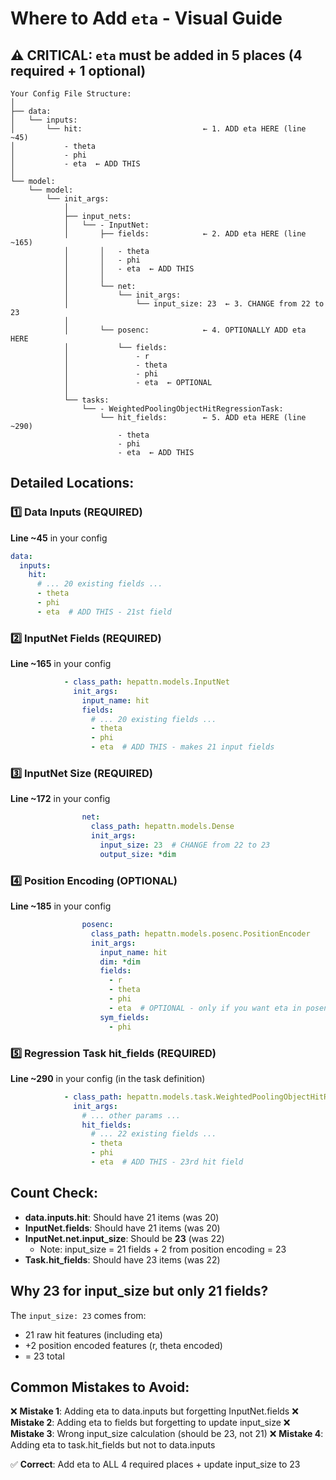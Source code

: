# Where to Add `eta` - Visual Guide

## ⚠️ CRITICAL: `eta` must be added in 5 places (4 required + 1 optional)

```
Your Config File Structure:
│
├── data:
│   └── inputs:
│       └── hit:                           ← 1. ADD eta HERE (line ~45)
│           - theta
│           - phi
│           - eta  ← ADD THIS
│
└── model:
    └── model:
        └── init_args:
            │
            ├── input_nets:
            │   └── - InputNet:
            │       ├── fields:            ← 2. ADD eta HERE (line ~165)
            │       │   - theta
            │       │   - phi
            │       │   - eta  ← ADD THIS
            │       │
            │       └── net:
            │           └── init_args:
            │               └── input_size: 23  ← 3. CHANGE from 22 to 23
            │
            │       └── posenc:            ← 4. OPTIONALLY ADD eta HERE
            │           └── fields:
            │               - r
            │               - theta
            │               - phi
            │               - eta  ← OPTIONAL
            │
            └── tasks:
                └── - WeightedPoolingObjectHitRegressionTask:
                    └── hit_fields:        ← 5. ADD eta HERE (line ~290)
                        - theta
                        - phi
                        - eta  ← ADD THIS
```

## Detailed Locations:

### 1️⃣ Data Inputs (REQUIRED)
**Line ~45** in your config
```yaml
data:
  inputs:
    hit:
      # ... 20 existing fields ...
      - theta
      - phi
      - eta  # ADD THIS - 21st field
```

### 2️⃣ InputNet Fields (REQUIRED)
**Line ~165** in your config
```yaml
            - class_path: hepattn.models.InputNet
              init_args:
                input_name: hit
                fields:
                  # ... 20 existing fields ...
                  - theta
                  - phi
                  - eta  # ADD THIS - makes 21 input fields
```

### 3️⃣ InputNet Size (REQUIRED)
**Line ~172** in your config
```yaml
                net:
                  class_path: hepattn.models.Dense
                  init_args:
                    input_size: 23  # CHANGE from 22 to 23
                    output_size: *dim
```

### 4️⃣ Position Encoding (OPTIONAL)
**Line ~185** in your config
```yaml
                posenc:
                  class_path: hepattn.models.posenc.PositionEncoder
                  init_args:
                    input_name: hit
                    dim: *dim
                    fields:
                      - r
                      - theta
                      - phi
                      - eta  # OPTIONAL - only if you want eta in posenc
                    sym_fields:
                      - phi
```

### 5️⃣ Regression Task hit_fields (REQUIRED)
**Line ~290** in your config (in the task definition)
```yaml
            - class_path: hepattn.models.task.WeightedPoolingObjectHitRegressionTask
              init_args:
                # ... other params ...
                hit_fields:
                  # ... 22 existing fields ...
                  - theta
                  - phi
                  - eta  # ADD THIS - 23rd hit field
```

## Count Check:
- **data.inputs.hit**: Should have 21 items (was 20)
- **InputNet.fields**: Should have 21 items (was 20) 
- **InputNet.net.input_size**: Should be **23** (was 22)
  - Note: input_size = 21 fields + 2 from position encoding = 23
- **Task.hit_fields**: Should have 23 items (was 22)

## Why 23 for input_size but only 21 fields?

The `input_size: 23` comes from:
- 21 raw hit features (including eta)
- +2 position encoded features (r, theta encoded)
- = 23 total

## Common Mistakes to Avoid:

❌ **Mistake 1**: Adding eta to data.inputs but forgetting InputNet.fields
❌ **Mistake 2**: Adding eta to fields but forgetting to update input_size
❌ **Mistake 3**: Wrong input_size calculation (should be 23, not 21)
❌ **Mistake 4**: Adding eta to task.hit_fields but not to data.inputs

✅ **Correct**: Add eta to ALL 4 required places + update input_size to 23
